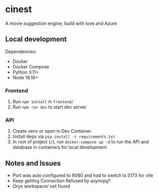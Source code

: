 # cinest
A movie suggestion engine, build with love and Azure

## Local development
Dependencies:
- Docker
- Docker Compose
- Python 3.11+
- Node 18.16+

### Frontend
1. Run `npm install` in `frontend/`
1. Run `npm run dev` to start dev server

### API
1. Create venv or open in Dev Container
1. Install deps via `pip install -r requirements.txt`
1. In root of project (`/`), run `docker-compose up -d` to run the API and database in containers for local development


## Notes and Issues
- Port was auto configured to 8080 and had to switch to 5173 for vite
- Keep getting Connection Refused by asyncpg?
- Oryx workspace/ not found